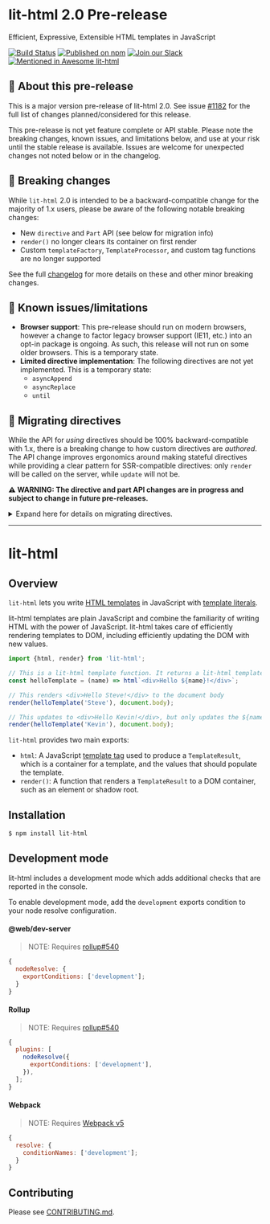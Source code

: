 # lit-html 2.0 Pre-release

Efficient, Expressive, Extensible HTML templates in JavaScript

[![Build Status](https://github.com/polymer/lit-html/workflows/Tests/badge.svg?branch=lit-next)](https://github.com/Polymer/lit-html/actions?query=workflow%3ATests)
[![Published on npm](https://img.shields.io/npm/v/lit-html/next-major)](https://www.npmjs.com/package/lit-html)
[![Join our Slack](https://img.shields.io/badge/slack-join%20chat-4a154b.svg)](https://www.polymer-project.org/slack-invite)
[![Mentioned in Awesome lit-html](https://awesome.re/mentioned-badge.svg)](https://github.com/web-padawan/awesome-lit-html)

## 🚨 About this pre-release

This is a major version pre-release of lit-html 2.0. See issue
[#1182](https://github.com/Polymer/lit-html/issues/1182) for the full list of changes
planned/considered for this release.

This pre-release is not yet feature complete or API stable. Please note the
breaking changes, known issues, and limitations below, and use at your risk
until the stable release is available. Issues are welcome
for unexpected changes not noted below or in the changelog.

## 🚨 Breaking changes

While `lit-html` 2.0 is intended to be a backward-compatible change for the
majority of 1.x users, please be aware of the following notable breaking
changes:

- New `directive` and `Part` API (see below for migration info)
- `render()` no longer clears its container on first render
- Custom `templateFactory`, `TemplateProcessor`, and custom tag functions are no
  longer supported

See the full [changelog](CHANGELOG.md) for more details on
these and other minor breaking changes.

## 🚨 Known issues/limitations

- **Browser support**: This pre-release should run on modern browsers, however a
  change to factor legacy browser support (IE11, etc.) into an opt-in package is
  ongoing. As such, this release will not run on some older browsers. This is a
  temporary state.
- **Limited directive implementation**: The following directives are not yet
  implemented. This is a temporary state:
  - `asyncAppend`
  - `asyncReplace`
  - `until`

## 🚨 Migrating directives

While the API for _using_ directives should be 100% backward-compatible with
1.x, there is a breaking change to how custom directives are _authored_. The API
change improves ergonomics around making stateful directives while providing a
clear pattern for SSR-compatible directives: only `render` will be called on the
server, while `update` will not be.

**⚠️ WARNING: The directive and part API changes are in progress and subject to
change in future pre-releases.**

<details>
<summary>Expand here for details on migrating directives.</summary>

### Overview of directive API changes

|                                              | 1.x API                                                                                           | 2.0 API                                                                 |
| -------------------------------------------- | ------------------------------------------------------------------------------------------------- | ----------------------------------------------------------------------- |
| Code idiom for directive                     | function that takes directive arguments, and returns function that takes `part` and returns value | class with `update` & `render` methods which accept directive arguments |
| Where to do declarative rendering            | pass value to `part.setValue()`                                                                   | return value from `render()` method                                     |
| Where to do imperative DOM/part manipulation | directive function                                                                                | `update()` method                                                       |
| Where state is stored between renders        | `WeakMap` keyed on `part`                                                                         | class instance fields                                                   |
| How part validation is done                  | `instanceof` check on `part` in every render                                                      | `part.type` check in constructor                                        |

### Example directive migration

Below is an example of a lit-html 1.x directive, and how to migrate it to the
new API:

1.x Directive API:

```js
import {directive, NodePart, html} from 'lit-html';

// State stored in WeakMap
const previousState = new WeakMap();

// Functional-based directive API
export const renderCounter = directive((initialValue) => (part) => {
  // When necessary, validate part type each render using `instanceof`
  if (!(part instanceof NodePart)) {
    throw new Error('renderCounter only supports NodePart');
  }
  // Retrieve value from previous state
  let value = previousState.get(part);
  // Update state
  if (previous === undefined) {
    value = initialValue;
  } else {
    value++;
  }
  // Store state
  previousState.set(part, value);
  // Update part with new rendering
  part.setValue(html`<p>${value}</p>`);
});
```

2.0 Directive API:

```js
import {directive, Directive, NODE_PART, html} from 'lit-html';

// Class-based directive API
export const renderCounter = directive(
  class extends Directive {
    // State stored in class field
    value = undefined;
    constructor(part) {
      super();
      // When necessary, validate part in constructor using `part.type`
      if (part.type !== NODE_PART) {
        throw new Error('renderCounter only supports NodePart');
      }
    }
    // Any imperative updates to DOM/parts would go here
    update(part, [initialValue]) {
      // ...
    }
    // Do SSR-compatible rendering (arguments are passed from call site)
    render(initialValue) {
      // Previous state available on class field
      if (this.value === undefined) {
        this.value = initialValue;
      } else {
        this.value++;
      }
      return html`<p>${this.value}</p>`;
    }
  }
);
```

</details>

<hr>

# lit-html

## Overview

`lit-html` lets you write [HTML templates](https://developer.mozilla.org/en-US/docs/Web/HTML/Element/template) in JavaScript with [template literals](https://developer.mozilla.org/en-US/docs/Web/JavaScript/Reference/Template_literals).

lit-html templates are plain JavaScript and combine the familiarity of writing HTML with the power of JavaScript. lit-html takes care of efficiently rendering templates to DOM, including efficiently updating the DOM with new values.

```javascript
import {html, render} from 'lit-html';

// This is a lit-html template function. It returns a lit-html template.
const helloTemplate = (name) => html`<div>Hello ${name}!</div>`;

// This renders <div>Hello Steve!</div> to the document body
render(helloTemplate('Steve'), document.body);

// This updates to <div>Hello Kevin!</div>, but only updates the ${name} part
render(helloTemplate('Kevin'), document.body);
```

`lit-html` provides two main exports:

- `html`: A JavaScript [template tag](https://developer.mozilla.org/en-US/docs/Web/JavaScript/Reference/Template_literals#Tagged_template_literals) used to produce a `TemplateResult`, which is a container for a template, and the values that should populate the template.
- `render()`: A function that renders a `TemplateResult` to a DOM container, such as an element or shadow root.

## Installation

```bash
$ npm install lit-html
```

## Development mode

lit-html includes a development mode which adds additional checks that are
reported in the console.

To enable development mode, add the `development` exports condition to your node
resolve configuration.

#### @web/dev-server

> NOTE: Requires [rollup#540](https://github.com/rollup/plugins/pull/540)

```js
{
  nodeResolve: {
    exportConditions: ['development'];
  }
}
```

#### Rollup

> NOTE: Requires [rollup#540](https://github.com/rollup/plugins/pull/540)

```js
{
  plugins: [
    nodeResolve({
      exportConditions: ['development'],
    }),
  ];
}
```

#### Webpack

> NOTE: Requires [Webpack v5](https://webpack.js.org/migrate/5/)

```js
{
  resolve: {
    conditionNames: ['development'];
  }
}
```

## Contributing

Please see [CONTRIBUTING.md](../../CONTRIBUTING.md).
